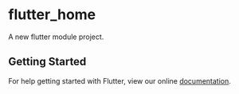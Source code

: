 # flutter_home

A new flutter module project.

## Getting Started

For help getting started with Flutter, view our online
[documentation](https://flutter.dev/).
